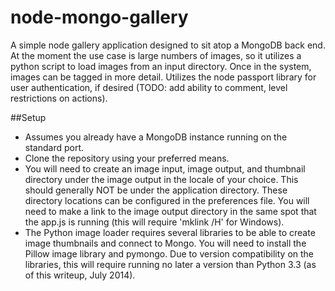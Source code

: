 node-mongo-gallery
==================

A simple node gallery application designed to sit atop a MongoDB back end. At the moment the use case is large numbers of images, so it utilizes a python script to load images from an input directory. Once in the system, images can be tagged in more detail. Utilizes the node passport library for user authentication, if desired (TODO: add ability to comment, level restrictions on actions).

##Setup
* Assumes you already have a MongoDB instance running on the standard port.
* Clone the repository using your preferred means.
* You will need to create an image input, image output, and thumbnail directory under the image output in the locale of your choice. This should generally NOT be under the application directory. These directory locations can be configured in the preferences file. You will need to make a link to the image output directory in the same spot that the app.js is running (this will require 'mklink /H' for Windows).
* The Python image loader requires several libraries to be able to create image thumbnails and connect to Mongo. You will need to install the Pillow image library and pymongo. Due to version compatibility on the libraries, this will require running no later a version than Python 3.3 (as of this writeup, July 2014).

